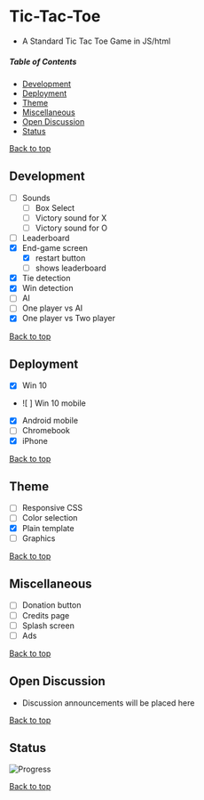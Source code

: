 # Tic-Tac-Toe
- A Standard Tic Tac Toe Game in JS/html

##### Table of Contents
* [Development](#development)
* [Deployment](#deployment)
* [Theme](#theme)
* [Miscellaneous](#miscellaneous)
* [Open Discussion](#open-discussion)
* [Status](#status)

[Back to top](#Tic-Tac-Toe)
## Development
- [ ] Sounds
  + [ ] Box Select
  + [ ] Victory sound for X
  + [ ] Victory sound for O
- [ ] Leaderboard
- [x] End-game screen
  - [x] restart button
  - [ ] shows leaderboard
- [x] Tie detection
- [x] Win detection
- [ ] AI
- [ ] One player vs AI
- [x] One player vs Two player

[Back to top](#Tic-Tac-Toe)
## Deployment
- [x] Win 10
- ![ ] Win 10 mobile
- [x] Android mobile
- [ ] Chromebook
- [x] iPhone

[Back to top](#Tic-Tac-Toe)
## Theme
- [ ] Responsive CSS
- [ ] Color selection
- [x] Plain template
- [ ] Graphics

[Back to top](#Tic-Tac-Toe)
## Miscellaneous
- [ ] Donation button
- [ ] Credits page
- [ ] Splash screen
- [ ] Ads

[Back to top](#Tic-Tac-Toe)
## Open Discussion
- Discussion announcements will be placed here

[Back to top](#Tic-Tac-Toe)
## Status
![Progress](https://progress-bar.dev/3/)

[Back to top](#Tic-Tac-Toe)
